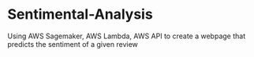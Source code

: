 # Sentimental-Analysis
Using AWS Sagemaker, AWS Lambda, AWS API to create a webpage that predicts the sentiment of a given review
